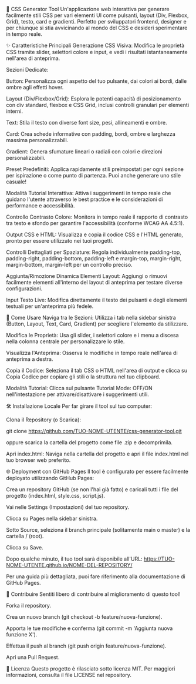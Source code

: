 🎨 CSS Generator Tool
Un'applicazione web interattiva per generare facilmente stili CSS per vari elementi UI come pulsanti, layout (Div, Flexbox, Grid), testo, card e gradienti. Perfetto per sviluppatori frontend, designer e per chiunque si stia avvicinando al mondo del CSS e desideri sperimentare in tempo reale.

✨ Caratteristiche Principali
Generazione CSS Visiva: Modifica le proprietà CSS tramite slider, selettori colore e input, e vedi i risultati istantaneamente nell'area di anteprima.

Sezioni Dedicate:

Button: Personalizza ogni aspetto del tuo pulsante, dai colori ai bordi, dalle ombre agli effetti hover.

Layout (Div/Flexbox/Grid): Esplora le potenti capacità di posizionamento con div standard, flexbox e CSS Grid, inclusi controlli granulari per elementi interni.

Text: Stila il testo con diverse font size, pesi, allineamenti e ombre.

Card: Crea schede informative con padding, bordi, ombre e larghezza massima personalizzabili.

Gradient: Genera sfumature lineari o radiali con colori e direzioni personalizzabili.

Preset Predefiniti: Applica rapidamente stili preimpostati per ogni sezione per ispirazione o come punto di partenza. Puoi anche generare uno stile casuale!

Modalità Tutorial Interattiva: Attiva i suggerimenti in tempo reale che guidano l'utente attraverso le best practice e le considerazioni di performance e accessibilità.

Controllo Contrasto Colore: Monitora in tempo reale il rapporto di contrasto tra testo e sfondo per garantire l'accessibilità (conforme WCAG AA 4.5:1).

Output CSS e HTML: Visualizza e copia il codice CSS e l'HTML generato, pronto per essere utilizzato nei tuoi progetti.

Controlli Dettagliati per Spaziature: Regola individualmente padding-top, padding-right, padding-bottom, padding-left e margin-top, margin-right, margin-bottom, margin-left per un controllo preciso.

Aggiunta/Rimozione Dinamica Elementi Layout: Aggiungi o rimuovi facilmente elementi all'interno del layout di anteprima per testare diverse configurazioni.

Input Testo Live: Modifica direttamente il testo dei pulsanti e degli elementi testuali per un'anteprima più fedele.

🚀 Come Usare
Naviga tra le Sezioni: Utilizza i tab nella sidebar sinistra (Button, Layout, Text, Card, Gradient) per scegliere l'elemento da stilizzare.

Modifica le Proprietà: Usa gli slider, i selettori colore e i menu a discesa nella colonna centrale per personalizzare lo stile.

Visualizza l'Anteprima: Osserva le modifiche in tempo reale nell'area di anteprima a destra.

Copia il Codice: Seleziona il tab CSS o HTML nell'area di output e clicca su Copia Codice per copiare gli stili o la struttura nel tuo clipboard.

Modalità Tutorial: Clicca sul pulsante Tutorial Mode: OFF/ON nell'intestazione per attivare/disattivare i suggerimenti utili.

🛠️ Installazione Locale
Per far girare il tool sul tuo computer:

Clona il Repository (o Scarica):

git clone https://github.com/TUO-NOME-UTENTE/css-generator-tool.git

oppure scarica la cartella del progetto come file .zip e decomprimila.

Apri index.html: Naviga nella cartella del progetto e apri il file index.html nel tuo browser web preferito.

🌐 Deployment con GitHub Pages
Il tool è configurato per essere facilmente deployato utilizzando GitHub Pages:

Crea un repository GitHub (se non l'hai già fatto) e caricali tutti i file del progetto (index.html, style.css, script.js).

Vai nelle Settings (Impostazioni) del tuo repository.

Clicca su Pages nella sidebar sinistra.

Sotto Source, seleziona il branch principale (solitamente main o master) e la cartella / (root).

Clicca su Save.

Dopo qualche minuto, il tuo tool sarà disponibile all'URL: https://TUO-NOME-UTENTE.github.io/NOME-DEL-REPOSITORY/

Per una guida più dettagliata, puoi fare riferimento alla documentazione di GitHub Pages.

🤝 Contribuire
Sentiti libero di contribuire al miglioramento di questo tool!

Forka il repository.

Crea un nuovo branch (git checkout -b feature/nuova-funzione).

Apporta le tue modifiche e conferma (git commit -m 'Aggiunta nuova funzione X').

Effettua il push al branch (git push origin feature/nuova-funzione).

Apri una Pull Request.

📄 Licenza
Questo progetto è rilasciato sotto licenza MIT. Per maggiori informazioni, consulta il file LICENSE nel repository.